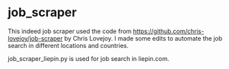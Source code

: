 # job_scraper


This indeed job scraper used the code from https://github.com/chris-lovejoy/job-scraper by Chris Lovejoy. I made some edits to automate the job search in different locations and countries. 

job_scraper_liepin.py is used for job search in liepin.com.

